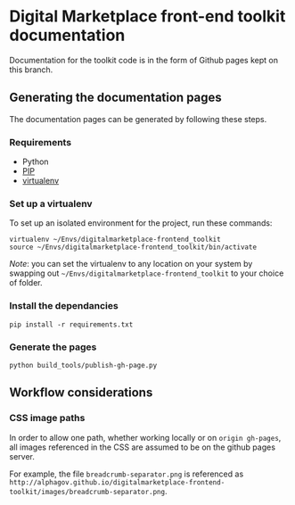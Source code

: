 # Digital Marketplace front-end toolkit documentation

Documentation for the toolkit code is in the form of Github pages kept on this branch.

## Generating the documentation pages

The documentation pages can be generated by following these steps.

### Requirements

- Python
- [PIP](https://pip.pypa.io/en/latest/)
- [virtualenv](https://virtualenv.pypa.io/en/latest/)

### Set up a virtualenv

To set up an isolated environment for the project, run these commands:

```
virtualenv ~/Envs/digitalmarketplace-frontend_toolkit
source ~/Envs/digitalmarketplace-frontend_toolkit/bin/activate
```

*Note*: you can set the virtualenv to any location on your system by swapping out `~/Envs/digitalmarketplace-frontend_toolkit` to your choice of folder.

### Install the dependancies

```
pip install -r requirements.txt
```

### Generate the pages

```
python build_tools/publish-gh-page.py
```

## Workflow considerations

### CSS image paths

In order to allow one path, whether working locally or on `origin gh-pages`, all images referenced in the CSS are assumed to be on the github pages server.

For example, the file `breadcrumb-separator.png` is referenced as `http://alphagov.github.io/digitalmarketplace-frontend-toolkit/images/breadcrumb-separator.png`.
